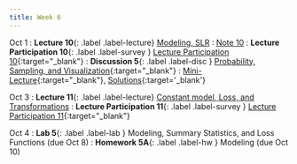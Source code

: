 ```yaml
---
title: Week 6
---
```


Oct 1
: **Lecture 10**{: .label .label-lecture} [Modeling, SLR](lecture/lec10)
    : [Note 10](https://ds100.org/course-notes/intro_to_modeling/intro_to_modeling.html)
: **Lecture Participation 10**{: .label .label-survey } [Lecture Participation 10](https://app.sli.do/event/8xLk95doKqQPkpU4bxTL8n/embed/polls/dfe55e01-012d-4de7-980f-b3995f2088c4){:target="_blank"}
: **Discussion 5**{: .label .label-disc } [Probability, Sampling, and Visualization](https://drive.google.com/file/d/1c-xl-BIEGyWwv3OwMmKSZ93rX1JTvKK-/view?usp=sharing){:target="_blank"}
    : [Mini-Lecture](https://youtu.be/-KLgs84P4AE){:target="_blank"}, [Solutions](https://drive.google.com/file/d/1HmMZ-2hA9WjIIB4UBx_p8vgjQ77vVire/view?usp=sharing){:target='_blank'}

Oct 3
: **Lecture 11**{: .label .label-lecture} [Constant model, Loss, and Transformations](lecture/lec11)
: **Lecture Participation 11**{: .label .label-survey } [Lecture Participation 11](https://app.sli.do/event/2A2vDTB7XiFBa2cGvau4fH/embed/polls/78de1ace-4f47-4efc-88aa-3ba4147128f1){:target="_blank"}


Oct 4
: **Lab 5**{: .label .label-lab }  Modeling, Summary Statistics, and Loss Functions (due Oct 8)
: **Homework 5A**{: .label .label-hw } Modeling (due Oct 10)